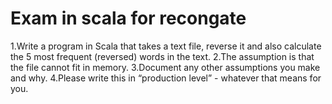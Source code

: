 # Exam in scala for recongate

1.Write a program in Scala that takes a text file, reverse it and also calculate the 5 most frequent (reversed) words in the text.
2.The assumption is that the file cannot fit in memory.
3.Document any other assumptions you make and why.
4.Please write this in “production level” - whatever that means for you.
